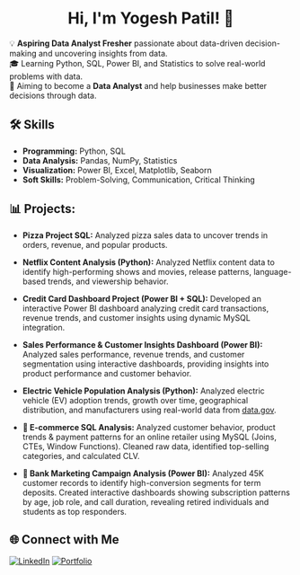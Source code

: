 <h1 align="center">Hi, I'm Yogesh Patil! 👋</h1>  

💡 **Aspiring Data Analyst Fresher** passionate about data-driven decision-making and uncovering insights from data.  
🎓 Learning Python, SQL, Power BI, and Statistics to solve real-world problems with data.  
🎯 Aiming to become a **Data Analyst** and help businesses make better decisions through data.  


  
## 🛠 Skills
- **Programming:** Python, SQL
- **Data Analysis:** Pandas, NumPy, Statistics
- **Visualization:** Power BI, Excel, Matplotlib, Seaborn
- **Soft Skills:** Problem-Solving, Communication, Critical Thinking

 ## 📊 **Projects:**  
- **Pizza Project SQL:** Analyzed pizza sales data to uncover trends in orders, revenue, and popular products.

- **Netflix Content Analysis (Python):** Analyzed Netflix content data to identify high-performing shows and movies, release patterns, language-based trends, and viewership behavior.

- **Credit Card Dashboard Project (Power BI + SQL):** Developed an interactive Power BI dashboard analyzing credit card transactions, revenue trends, and customer insights using dynamic MySQL integration.

- **Sales Performance & Customer Insights Dashboard (Power BI):** Analyzed sales performance, revenue trends, and customer segmentation using interactive dashboards, providing insights into product performance and customer behavior.

- **Electric Vehicle Population Analysis (Python):** Analyzed electric vehicle (EV) adoption trends, growth over time, geographical distribution, and manufacturers using real-world data from [data.gov](https://www.data.gov/).
- **🛒 E-commerce SQL Analysis:** Analyzed customer behavior, product trends & payment patterns for an online retailer using MySQL (Joins, CTEs, Window Functions). Cleaned raw data, identified top-selling categories, and calculated CLV.
- **🏦 Bank Marketing Campaign Analysis (Power BI):** Analyzed 45K customer records to identify high-conversion segments for term deposits. Created interactive dashboards showing subscription patterns by age, job role, and call duration, revealing retired individuals and students as top responders.




## 🌐 Connect with Me
[![LinkedIn](https://img.shields.io/badge/LinkedIn-Connect%20on%20LinkedIn-0077B5?style=for-the-badge&logo=linkedin&logoColor=white)](https://www.linkedin.com/in/yogesh-patil-1b0523270/)
[![Portfolio](https://img.shields.io/badge/Portfolio-Visit%20My%20Portfolio-FF5722?style=for-the-badge&logo=google-chrome&logoColor=white)](https://yogeshpatil4.github.io/)

